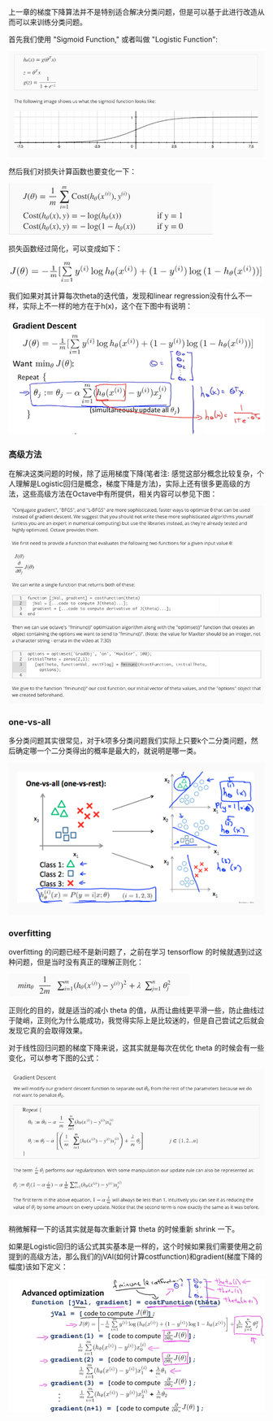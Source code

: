 上一章的梯度下降算法并不是特别适合解决分类问题，但是可以基于此进行改造从而可以来训练分类问题。

首先我们使用 "Sigmoid Function," 或者叫做 "Logistic Function":

![](assets/3.png)

然后我们对损失计算函数也要变化一下：

![](assets/4.png)

损失函数经过简化，可以变成如下：

![](assets/5.png)

我们如果对其计算每次theta的迭代值，发现和linear regression没有什么不一样，实际上不一样的地方在于h(x)，这个在下图中有说明：

![](assets/6.png)

### 高级方法

在解决这类问题的时候，除了运用梯度下降(笔者注: 感觉这部分概念比较复杂，个人理解是Logistic回归是概念，梯度下降是方法)，实际上还有很多更高级的方法，这些高级方法在Octave中有所提供，相关内容可以参见下图：

![](assets/7.png)


### one-vs-all

多分类问题其实很常见，对于k项多分类问题我们实际上只要k个二分类问题，然后确定哪一个二分类得出的概率是最大的，就说明是哪一类。

![](assets/8.png)

### overfitting

overfitting 的问题已经不是新问题了，之前在学习 tensorflow 的时候就遇到过这种问题，但是当时没有真正的理解正则化：

![](assets/9.png)

正则化的目的，就是适当的减小 theta 的值，从而让曲线更平滑一些，防止曲线过于陡峭，正则化为什么能成功，我觉得实际上是比较迷的，但是自己尝试之后就会发现它真的会取得效果。


对于线性回归问题的梯度下降来说，这其实就是每次在优化 theta 的时候会有一些变化，可以参考下图的公式：

![](assets/10.png)

稍微解释一下的话其实就是每次重新计算 theta 的时候重新 shrink 一下。

如果是Logistic回归的话公式其实基本是一样的，这个时候如果我们需要使用之前提到的高级方法，那么我们的jVAl(如何计算costfunction)和gradient(梯度下降的幅度)该如下定义：

![](assets/11.png)





